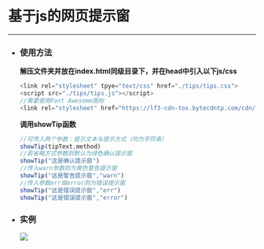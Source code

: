 <!--
 * @Author: kawaii-poi iria1314@qq.com
 * @Date: 2024-01-09 20:18:30
 * @LastEditors: kawaii-poi iria1314@qq.com
 * @LastEditTime: 2024-01-09 21:08:34
 * @FilePath: /HTML/登录界面/tips/Readme.md
 * @Description: 这是默认设置,请设置`customMade`, 打开koroFileHeader查看配置 进行设置: https://github.com/OBKoro1/koro1FileHeader/wiki/%E9%85%8D%E7%BD%AE
-->
# 基于js的网页提示窗

 ---
 * ### 使用方法
   **解压文件夹并放在index.html同级目录下，并在head中引入以下js/css**
   ```javascript
   <link rel="stylesheet" tpye="text/css" href="./tips/tips.css">
   <script src="./tips/tips.js"></script>
   //需要使用Font Awesome图标
   <link rel="stylesheet" href="https://lf3-cdn-tos.bytecdntp.com/cdn/expire-1-M/font-awesome/4.7.0/css/font-awesome.min.css">
    ```
    **调用showTip函数**
    ```javascript
    //可传入两个参数：提示文本与提示方式（均为字符串）
    showTip(tipText,method)
    //若省略方式参数则默认为绿色确认提示窗
    showTip("这是确认提示窗")
    //传入warn参数则为黄色警告提示窗
    showTip("这是警告提示窗","warn")
    //传入参数err或error则为错误提示窗
    showTip("这是错误提示窗","err")
    showTip("这是错误提示窗","error")
    ```
* ### 实例
    ![](./4040474142.png)